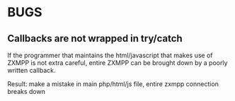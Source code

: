 # BUGS #

## Callbacks are not wrapped in try/catch ##

If the programmer that maintains the html/javascript that makes use of ZXMPP is 
not extra careful, entire ZXMPP can be brought down by a poorly written 
callback.

Result: make a mistake in main php/html/js file, entire zxmpp connection breaks down

